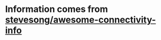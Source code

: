# Information comes from [stevesong/awesome-connectivity-info](https://github.com/stevesong/awesome-connectivity-info)

